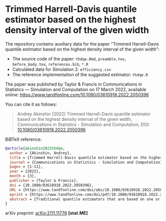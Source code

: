# Trimmed Harrell-Davis quantile estimator based on the highest density interval of the given width

The repository contains auxiliary data for the paper "Trimmed Harrell-Davis quantile estimator based on the highest density interval of the given width":

- The source code of the paper: `thdqe.Rmd`, `preamble.tex`, `before_body.tex`, `references.bib`, `*.R`
- Calculated data for Simulation 2: `efficiency.csv`
- The reference implementation of the suggested estimator: `thdqe.R`

The paper was published by Taylor & Francis in Communications in Statistics — Simulation and Computation on 17 March 2022, available online: https://www.tandfonline.com/10.1080/03610918.2022.2050396

You can cite it as follows:

> Andrey Akinshin (2022) Trimmed Harrell-Davis quantile estimator based on the highest density interval of the given width, Communications in Statistics - Simulation and Computation, DOI: [10.1080/03610918.2022.2050396](https://doi.org/10.1080/03610918.2022.2050396)

BiBTeX reference:

```bib
@article{akinshin2022thdqe,
  author = {Akinshin, Andrey},
  title = {Trimmed Harrell-Davis quantile estimator based on the highest density interval of the given width},
  journal = {Communications in Statistics - Simulation and Computation},
  pages = {1-11},
  year = {2022},
  month = {3},
  publisher = {Taylor & Francis},
  doi = {10.1080/03610918.2022.2050396},
  URL = {https://www.tandfonline.com/doi/abs/10.1080/03610918.2022.2050396},
  eprint = {https://www.tandfonline.com/doi/pdf/10.1080/03610918.2022.2050396},
  abstract = {Traditional quantile estimators that are based on one or two order statistics are a common way to estimate distribution quantiles based on the given samples. These estimators are robust, but their statistical efficiency is not always good enough. A more efficient alternative is the Harrell-Davis quantile estimator which uses a weighted sum of all order statistics. Whereas this approach provides more accurate estimations for the light-tailed distributions, it’s not robust. To be able to customize the tradeoff between statistical efficiency and robustness, we could consider a trimmed modification of the Harrell-Davis quantile estimator. In this approach, we discard order statistics with low weights according to the highest density interval of the beta distribution.}
}
```

arXiv preprint: [arXiv:2111.11776](https://arxiv.org/abs/2111.11776) **[stat.ME]**
